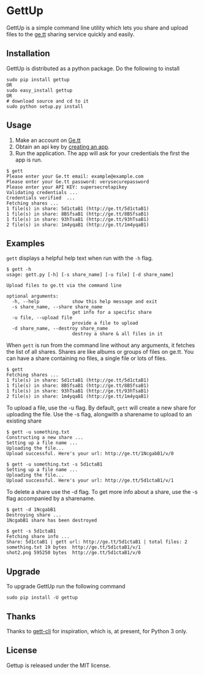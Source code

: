 GettUp
======

GettUp is a simple command line utility which lets you share and upload files to the [ge.tt](http://ge.tt) sharing service quickly and easily.

## Installation 
GettUp is distributed as a python package. Do the following to install

``` 
sudo pip install gettup
OR 
sudo easy_install gettup
OR
# download source and cd to it
sudo python setup.py install
```

## Usage
1. Make an account on [Ge.tt](http://ge.tt)
2. Obtain an api key by [creating an app](http://ge.tt/developers/create).
3. Run the application. The app will ask for your credentials the first the app is run. 

```
$ gett
Please enter your Ge.tt email: example@example.com
Please enter your Ge.tt password: verysecurepassword
Please enter your API KEY: supersecretapikey
Validating credentials ...
Credentials verified  ...
Fetching shares ...
1 file(s) in share: 5d1ctaB1 (http://ge.tt/5d1ctaB1)
1 file(s) in share: 8BSfsaB1 (http://ge.tt/8BSfsaB1)
1 file(s) in share: 93hTsaB1 (http://ge.tt/93hTsaB1)
2 file(s) in share: 1m4yqaB1 (http://ge.tt/1m4yqaB1)
```

## Examples
`gett` displays a helpful help text when run with the `-h` flag.
``` 
$ gett -h
usage: gett.py [-h] [-s share_name] [-u file] [-d share_name]

Upload files to ge.tt via the command line

optional arguments:
  -h, --help            show this help message and exit
  -s share_name, --share share_name
                        get info for a specific share
  -u file, --upload file
                        provide a file to upload
  -d share_name, --destroy share_name
                        destroy a share & all files in it
```

When `gett` is run from the command line without any arguments, it fetches the list of all shares. Shares are like albums or groups of files on ge.tt. You can have a share containing no files, a single file or lots of files.

```
$ gett
Fetching shares ...
1 file(s) in share: 5d1ctaB1 (http://ge.tt/5d1ctaB1)
1 file(s) in share: 8BSfsaB1 (http://ge.tt/8BSfsaB1)
1 file(s) in share: 93hTsaB1 (http://ge.tt/93hTsaB1)
2 file(s) in share: 1m4yqaB1 (http://ge.tt/1m4yqaB1)
```

To upload a file, use the -u flag. By default, `gett` will create a new share for uploading the file. Use the -s flag, alongwith a sharename to upload to an existing share
```
$ gett -u something.txt
Constructing a new share ...
Setting up a file name ...
Uploading the file...
Upload successful. Here's your url: http://ge.tt/1NcgabB1/v/0

$ gett -u something.txt -s 5d1ctaB1
Setting up a file name ...
Uploading the file...
Upload successful. Here's your url: http://ge.tt/5d1ctaB1/v/1
```

To delete a share use the -d flag. To get more info about a share, use the -s flag accompanied by a sharename.
```
$ gett -d 1NcgabB1
Destroying share ...
1NcgabB1 share has been destroyed

$ gett -s 5d1ctaB1
Fetching share info ...
Share: 5d1ctaB1 | gett url: http://ge.tt/5d1ctaB1 | total files: 2
something.txt 19 bytes  http://ge.tt/5d1ctaB1/v/1
shot2.png 595250 bytes  http://ge.tt/5d1ctaB1/v/0
```

## Upgrade
To upgrade GettUp run the following command
```
sudo pip install -U gettup
```

## Thanks 
Thanks to [gett-cli](https://bitbucket.org/mickael9/gett-cli) for inspiration, which is, at present, for Python 3 only.

## License
Gettup is released under the MIT license.
